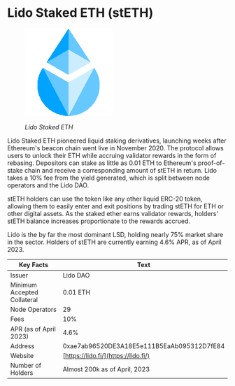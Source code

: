 # Lido Staked ETH (stETH)

<figure><img src="../../.gitbook/assets/LidostETH.png" alt=""><figcaption><p><em>Lido Staked ETH</em></p></figcaption></figure>

Lido Staked ETH pioneered liquid staking derivatives, launching weeks after Ethereum's beacon chain went live in November 2020. The protocol allows users to unlock their ETH while accruing validator rewards in the form of rebasing. Depositors can stake as little as 0.01 ETH to Ethereum's proof-of-stake chain and receive a corresponding amount of stETH in return. Lido takes a 10% fee from the yield generated, which is split between node operators and the Lido DAO.

stETH holders can use the token like any other liquid ERC-20 token, allowing them to easily enter and exit positions by trading stETH for ETH or other digital assets. As the staked ether earns validator rewards, holders' stETH balance increases proportionate to the rewards accrued.&#x20;

Lido is the by far the most dominant LSD, holding nearly 75% market share in the sector. Holders of stETH are currently earning 4.6% APR, as of April 2023.

| Key Facts                   | Text                                       |
| --------------------------- | ------------------------------------------ |
| Issuer                      | Lido DAO                                   |
| Minimum Accepted Collateral | 0.01 ETH                                   |
| Node Operators              | 29                                         |
| Fees                        | 10%                                        |
| APR (as of April 2023)      | 4.6%                                       |
| Address                     | 0xae7ab96520DE3A18E5e111B5EaAb095312D7fE84 |
| Website                     | [https://lido.fi/](https://lido.fi/)       |
| Number of Holders           | Almost 200k as of April, 2023              |

